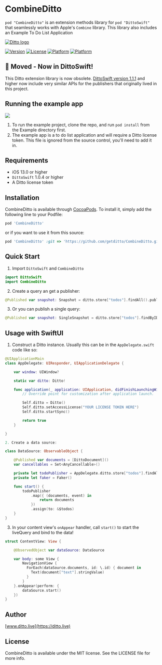 # CombineDitto

`pod "CombineDitto"` is an extension methods library for `pod "DittoSwift"` that seamlessly works with Apple's `Combine` library. This library also includes an Example To Do List Application

[![Ditto logo](https://www.ditto.live/_ipx/w_96,q_75/%2Flogos%2Flogo.png?url=%2Flogos%2Flogo.png&w=96&q=75)](https://www.ditto.live/)

[![Version](https://img.shields.io/cocoapods/v/CombineDitto.svg?style=flat)](https://cocoapods.org/pods/CombineDitto)
[![License](https://img.shields.io/cocoapods/l/CombineDitto.svg?style=flat)](https://cocoapods.org/pods/CombineDitto)
[![Platform](https://img.shields.io/cocoapods/p/CombineDitto.svg?style=flat)](https://cocoapods.org/pods/CombineDitto)
[![Platform](https://img.shields.io/cocoapods/p/CombineDitto.svg?style=flat)](https://cocoapods.org/pods/CombineDitto)

## 🚚 Moved - Now in DittoSwift!

This Ditto extension library is now obsolete. [DittoSwift version 1.1.1](https://docs.ditto.live/changelog)
and higher now include very similar APIs for the publishers that originally lived in this project.

## Running the example app

<img src="https://media.giphy.com/media/2yRCXzR1cH8WEypLbd/giphy.gif"/>

1. To run the example project, clone the repo, and run `pod install` from the Example directory first.
2. The example app is a to do list application and will require a Ditto license token. This file is ignored from the source control, you'll need to add it in.

## Requirements

- iOS 13.0 or higher
- `DittoSwift` 1.0.4 or higher
- A Ditto license token

## Installation

CombineDitto is available through [CocoaPods](https://cocoapods.org). To install
it, simply add the following line to your Podfile:

```ruby
pod 'CombineDitto'
```

or if you want to use it from this source:

```ruby
pod 'CombineDitto' :git => 'https://github.com/getditto/CombineDitto.git', :branch => 'master'
```

## Quick Start

1. Import `DittoSwift` and `CombineDitto`

```swift
import DittoSwift
import CombineDitto
```

2. Create a query an get a publisher:

```swift
@Published var snapshot: Snapshot = ditto.store["todos"].findAll().publisher()
```

3. Or you can publish a single query:

```swift
@Published var snapshot: SingleSnapshot = ditto.store["todos"].findByID("123abc").publisher()
```

## Usage with SwiftUI

1. Construct a Ditto instance. Usually this can be in the `AppDelegate.swift` code like so:

```swift
@UIApplicationMain
class AppDelegate: UIResponder, UIApplicationDelegate {

    var window: UIWindow?

    static var ditto: Ditto!

    func application(_ application: UIApplication, didFinishLaunchingWithOptions launchOptions: [UIApplication.LaunchOptionsKey: Any]?) -> Bool {
        // Override point for customization after application launch.

        Self.ditto = Ditto()
        Self.ditto.setAccessLicense("YOUR LICENSE TOKEN HERE")
        Self.ditto.startSync()

        return true
    }

}

2. Create a data source:

class DataSource: ObservableObject {

    @Published var documents = [DittoDocument]()
    var cancellables = Set<AnyCancellable>()

    private let todoPublisher = AppDelegate.ditto.store["todos"].findAll().publisher()
    private let faker = Faker()

    func start() {
        todoPublisher
            .map({ (documents, event) in
                return documents
            })
            .assign(to: &$todos)
    }
}
```

3. In your content view's `onAppear` handler, call `start()` to start the liveQuery and bind to the data!

```swift
struct ContentView: View {

    @ObservedObject var dataSource: DataSource

    var body: some View {
        NavigationView {
          ForEach(dataSource.documents, id: \.id) { document in
            Text(document["text"].stringValue)
          }
        }
    }.onAppear(perform: {
        dataSource.start()
    })
}
```

## Author

[www.ditto.live](https://ditto.live)

## License

CombineDitto is available under the MIT license. See the LICENSE file for more info.
